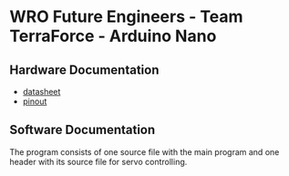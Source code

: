# WRO Future Engineers - Team TerraForce - Arduino Nano

## Hardware Documentation
* [datasheet](</doc/datasheets/ATmega328P_datasheet.pdf>)
* [pinout](</doc/pinouts/Arduino_Nano_pinout.png>)

## Software Documentation
The program consists of one source file with the main program and one header with its source file for servo controlling.